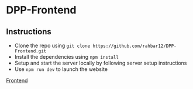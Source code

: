 # DPP-Frontend

## Instructions
- Clone the repo using `git clone https://github.com/rahbar12/DPP-Frontend.git`
- Install the dependencies using `npm install`
- Setup and start the server locally by following server setup instructions
- Use `npm run dev` to launch the website

[Frontend](http://localhost:5173)